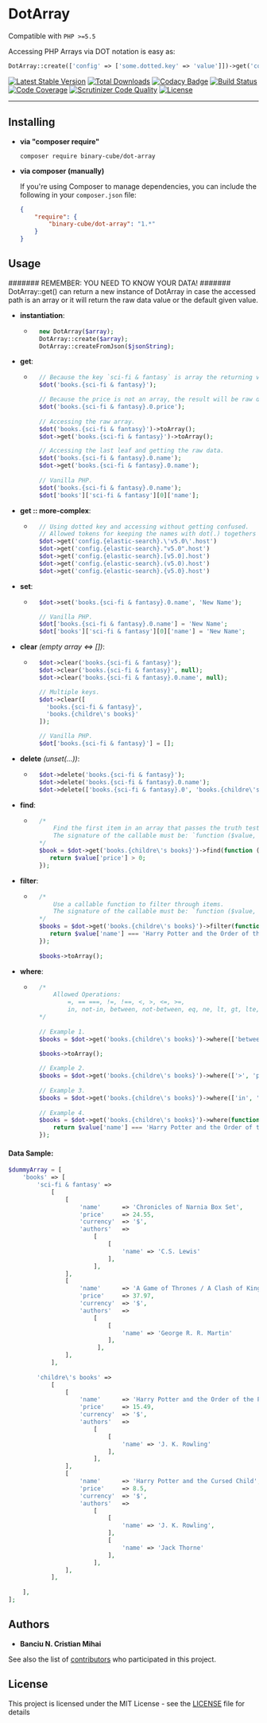 # DotArray

Compatible with `PHP >=5.5`

Accessing PHP Arrays via DOT notation is easy as:

```php
DotArray::create(['config' => ['some.dotted.key' => 'value']])->get('config.{some.dotted.key}')
```
[![Latest Stable Version](https://poser.pugx.org/binary-cube/dot-array/version)](https://packagist.org/packages/binary-cube/dot-array)
[![Total Downloads](https://poser.pugx.org/binary-cube/dot-array/downloads)](https://packagist.org/packages/binary-cube/dot-array)
[![Codacy Badge](https://api.codacy.com/project/badge/Grade/003187f2016e4c4cb1b014ccc9bdb5c0)](https://www.codacy.com/app/microThread/dot-array?utm_source=github.com&amp;utm_medium=referral&amp;utm_content=binary-cube/dot-array&amp;utm_campaign=Badge_Grade)
[![Build Status](https://scrutinizer-ci.com/g/binary-cube/dot-array/badges/build.png?b=master)](https://scrutinizer-ci.com/g/binary-cube/dot-array/build-status/master)
[![Code Coverage](https://scrutinizer-ci.com/g/binary-cube/dot-array/badges/coverage.png?b=master)](https://scrutinizer-ci.com/g/binary-cube/dot-array/?branch=master)
[![Scrutinizer Code Quality](https://scrutinizer-ci.com/g/binary-cube/dot-array/badges/quality-score.png?b=master)](https://scrutinizer-ci.com/g/binary-cube/dot-array/?branch=master)
[![License](https://poser.pugx.org/binary-cube/dot-array/license)](LICENSE)

-----

## Installing

- **via "composer require"**
    ```shell
    composer require binary-cube/dot-array
    ```

- **via composer (manually)**
    
    If you're using Composer to manage dependencies, you can include the following
    in your `composer.json` file:

    ```json
    {
        "require": {
            "binary-cube/dot-array": "1.*"
        }
    }
    ```

## Usage


####### REMEMBER: YOU NEED TO KNOW YOUR DATA!
####### DotArray::get() can return a new instance of DotArray in case the accessed path is an array or it will return the raw data value or the default given value.

- **instantiation**:
    - ```php
        new DotArray($array);
        DotArray::create($array);
        DotArray::createFromJson($jsonString);
      ```

- **get**:
    - ```php
        // Because the key `sci-fi & fantasy` is array the returning value it will be a new instance of DotArray.
        $dot('books.{sci-fi & fantasy}');
  
        // Because the price is not an array, the result will be raw data, float in this case.
        $dot('books.{sci-fi & fantasy}.0.price');
    
        // Accessing the raw array.
        $dot('books.{sci-fi & fantasy}')->toArray();
        $dot->get('books.{sci-fi & fantasy}')->toArray();
  
        // Accessing the last leaf and getting the raw data.
        $dot('books.{sci-fi & fantasy}.0.name');
        $dot->get('books.{sci-fi & fantasy}.0.name');
        
        // Vanilla PHP.
        $dot('books.{sci-fi & fantasy}.0.name');
        $dot['books']['sci-fi & fantasy'][0]['name'];
      ```

- **get :: more-complex**:
    - ```php
        // Using dotted key and accessing without getting confused.
        // Allowed tokens for keeping the names with dot(.) togethers are: '', "", [], (), {}
        $dot->get('config.{elastic-search}.\'v5.0\'.host')
        $dot->get('config.{elastic-search}."v5.0".host')
        $dot->get('config.{elastic-search}.[v5.0].host')
        $dot->get('config.{elastic-search}.(v5.0).host')
        $dot->get('config.{elastic-search}.{v5.0}.host')
      ```

- **set**:
    - ```php
        $dot->set('books.{sci-fi & fantasy}.0.name', 'New Name');
  
        // Vanilla PHP.
        $dot['books.{sci-fi & fantasy}.0.name'] = 'New Name';
        $dot['books']['sci-fi & fantasy'][0]['name'] = 'New Name';
      ```

- **clear** *(empty array <=> [])*:
    - ```php
        $dot->clear('books.{sci-fi & fantasy}');
        $dot->clear('books.{sci-fi & fantasy}', null);
        $dot->clear('books.{sci-fi & fantasy}.0.name', null);
  
        // Multiple keys.
        $dot->clear([
          'books.{sci-fi & fantasy}',
          'books.{childre\'s books}'
        ]);
  
        // Vanilla PHP.
        $dot['books.{sci-fi & fantasy}'] = [];
      ```

- **delete** *(unset(...))*:
    - ```php
        $dot->delete('books.{sci-fi & fantasy}');
        $dot->delete('books.{sci-fi & fantasy}.0.name');
        $dot->delete(['books.{sci-fi & fantasy}.0', 'books.{childre\'s books}.0']);
      ```

- **find**:
    - ```php 
        /*
            Find the first item in an array that passes the truth test, otherwise return false
            The signature of the callable must be: `function ($value, $key)`.
        */
        $book = $dot->get('books.{childre\'s books}')->find(function ($value, $key) {
           return $value['price'] > 0;
        });
      ```

- **filter**:
    - ```php 
        /*
            Use a callable function to filter through items.
            The signature of the callable must be: `function ($value, $key)`
        */
        $books = $dot->get('books.{childre\'s books}')->filter(function ($value, $key) {
           return $value['name'] === 'Harry Potter and the Order of the Phoenix';
        });
        
        $books->toArray();
      ```

- **where**:
    - ```php
        /*
            Allowed Operations:
                =, == ===, !=, !==, <, >, <=, >=,
                in, not-in, between, not-between, eq, ne, lt, gt, lte, gte, contains, not-contains
        */
        
        // Example 1.
        $books = $dot->get('books.{childre\'s books}')->where(['between', 'price', 5, 12]);

        $books->toArray();
        
        // Example 2.
        $books = $dot->get('books.{childre\'s books}')->where(['>', 'price', 10]);
        
        // Example 3.
        $books = $dot->get('books.{childre\'s books}')->where(['in', 'price', [8.5, 15.49]]);
        
        // Example 4.
        $books = $dot->get('books.{childre\'s books}')->where(function ($value, $key) {
            return $value['name'] === 'Harry Potter and the Order of the Phoenix';
        });
      ```

#### Data Sample:

```php
$dummyArray = [
    'books' => [
        'sci-fi & fantasy' => 
            [
                [
                    'name'      => 'Chronicles of Narnia Box Set',
                    'price'     => 24.55,
                    'currency'  => '$',
                    'authors'   => 
                        [
                            [
                                'name' => 'C.S. Lewis'
                            ],
                        ],
                ],
                [
                    'name'      => 'A Game of Thrones / A Clash of Kings / A Storm of Swords / A Feast of Crows / A Dance with Dragons ',
                    'price'     => 37.97,
                    'currency'  => '$',
                    'authors'   => 
                        [
                            [
                                'name' => 'George R. R. Martin'
                            ],
                         ],
                ],
            ],
        
        'childre\'s books' => 
            [
                [
                    'name'      => 'Harry Potter and the Order of the Phoenix',
                    'price'     => 15.49,
                    'currency'  => '$',
                    'authors'   => 
                        [
                            [
                                'name' => 'J. K. Rowling'
                            ],
                        ],
                ],
                [
                    'name'      => 'Harry Potter and the Cursed Child',
                    'price'     => 8.5,
                    'currency'  => '$',
                    'authors'   => 
                        [
                            [
                                'name' => 'J. K. Rowling',
                            ],
                            [
                                'name' => 'Jack Thorne'
                            ],
                        ],
                ],
            ],
        
    ],
];
```

## Authors

* **Banciu N. Cristian Mihai**

See also the list of [contributors](https://github.com/binary-cube/dot-array/graphs/contributors) who participated in this project.

## License

This project is licensed under the MIT License - see the [LICENSE](LICENSE) file for details
